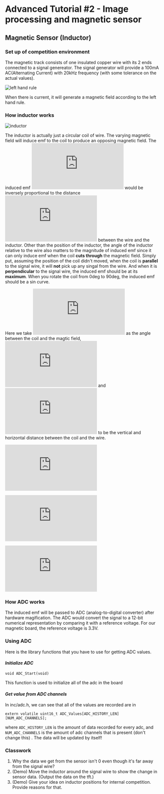 # Advanced Tutorial #2 - Image processing and magnetic sensor
## Magnetic Sensor (Inductor)
### Set up of competition environment
The magnetic track consists of one insulated copper wire with its 2 ends connected to a signal genereator. The signal generator will provide a 100mA AC(Alternating Current) with 20kHz frequency (with some tolerance on the actual values).

![left hand rule](https://qph.fs.quoracdn.net/main-qimg-e85253038ac05d464101131fbf29770b)

When there is current, it will generate a magnetic field according to the left hand rule.
### How inductor works
![inductor](https://electronicsarea.com/wp-content/uploads/inductor-magnetic-field-lines-e1437088112274.gif)

The inductor is actually just a circular coil of wire. The varying magnetic field will induce emf to the coil to produce an opposing magnetic field. The induced emf ![E](https://latex.codecogs.com/gif.latex?E) would be inversely proportional to the distance ![r](https://latex.codecogs.com/gif.latex?r) between the wire and the inductor.
Other than the position of the inductor, the angle of the inductor relative to the wire also matters to the magnitude of induced emf since it can only induce emf when the coil **cuts through** the magnetic field. Simply put, assuming the position of the coil didn't moved, when the coil is **parallel** to the signal wire, it will **not** pick up any singal from the wire. And when it is **perpendicular** to the signal wire, the induced emf should be at its **maximum**. When you rotate the coil from 0deg to 90deg, the induced emf should be a sin curve.

Here we take ![theta](https://latex.codecogs.com/gif.latex?%5Ctheta) as the angle between the coil and the magtic field, ![h](https://latex.codecogs.com/gif.latex?h)  and ![x](https://latex.codecogs.com/gif.latex?x) to be the vertical and horizontal distance between the coil and the wire.

![first equation](https://latex.codecogs.com/gif.latex?E%5Cpropto%5Cfrac%7B1%7D%7Br%7Dsin%5Ctheta)

![second eqution](https://latex.codecogs.com/gif.latex?%24%24E%5Cpropto%5Cfrac%7B1%7D%7Br%7D*%5Cfrac%7Bh%7D%7Br%7D%24%24)

![thrid equation](https://latex.codecogs.com/gif.latex?%24%24E%5Cpropto%5Cfrac%7Bh%7D%7Bx%5E2&plus;h%5E2%7D%24%24)

### How ADC works
The induced emf will be passed to ADC (analog-to-digital converter) after hardware magification. The ADC would convert the signal to a 12-bit numerical representation by comparing it with a reference voltage. For our magnetic board, the reference voltage is 3.3V. 

### Using ADC
Here is the library functions that you have to use for getting ADC values.

#### *Initialize ADC*
```
void ADC_Start(void)
```
This function is used to initialize all of the adc in the board

#### *Get value from ADC channels*

In inc/adc.h, we can see that all of the values are recorded are in
```
extern volatile uint16_t ADC_Values[ADC_HISTORY_LEN][NUM_ADC_CHANNELS];
```
where `ADC_HISTORY_LEN` is the amount of data recorded for every adc, and `NUM_ADC_CHANNELS` is the amount of adc channels that is present (don't change this) . The data will be updated by itself!

### Classwork
1. Why the data we get from the sensor isn't 0 even though it's far away from the signal wire?
2. (Demo) Move the inductor around the signal wire to show the change in sensor data. (Output the data on the tft.)
3. (Demo) Give your idea on inductor positions for internal competition. Provide reasons for that.
